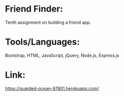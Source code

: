 # Friend Finder:

Tenth assignment on building a friend app.

# Tools/Languages:

Bootstrap, HTML, JavaScript, jQuery, Node.js, Express.js

# Link:

https://guarded-ocean-97801.herokuapp.com/ 
